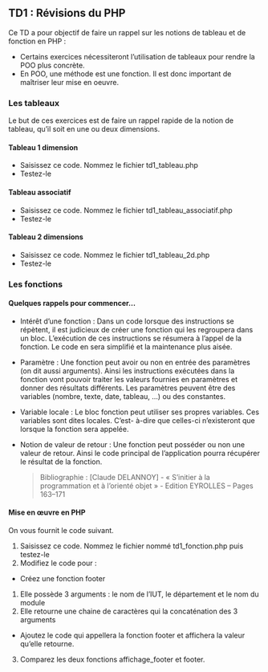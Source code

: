 ## TD1 : Révisions du PHP

Ce TD a pour objectif de faire un rappel sur les notions de tableau et de fonction en PHP :
* Certains exercices nécessiteront l’utilisation de tableaux pour rendre la POO plus concrète.
* En POO, une méthode est une fonction. Il est donc important de maîtriser leur mise en oeuvre.

### Les tableaux

Le but de ces exercices est de faire un rappel rapide de la notion de tableau, qu’il soit en une ou deux dimensions.

#### Tableau 1 dimension

* Saisissez ce code. Nommez le fichier td1_tableau.php
* Testez-le

#### Tableau associatif

* Saisissez ce code. Nommez le fichier td1_tableau_associatif.php
* Testez-le

#### Tableau 2 dimensions

* Saisissez ce code. Nommez le fichier td1_tableau_2d.php
* Testez-le

### Les fonctions

#### Quelques rappels pour commencer...

* Intérêt d’une fonction : Dans un code lorsque des instructions se répètent, il est judicieux de créer une
fonction qui les regroupera dans un bloc. L’exécution de ces instructions se résumera à l’appel de la
fonction. Le code en sera simplifié et la maintenance plus aisée.
* Paramètre : Une fonction peut avoir ou non en entrée des paramètres (on dit aussi arguments). Ainsi les
instructions exécutées dans la fonction vont pouvoir traiter les valeurs fournies en paramètres et donner
des résultats différents. Les paramètres peuvent être des variables (nombre, texte, date, tableau, …) ou
des constantes.
* Variable locale : Le bloc fonction peut utiliser ses propres variables. Ces variables sont dites locales. C’est-
à-dire que celles-ci n’existeront que lorsque la fonction sera appelée.
* Notion de valeur de retour : Une fonction peut posséder ou non une valeur de retour. Ainsi le code
principal de l’application pourra récupérer le résultat de la fonction.

  > Bibliographie :
  [Claude DELANNOY] - « S’initier à la programmation et à l’orienté objet » - Edition EYROLLES – Pages 163–171
  
#### Mise en œuvre en PHP

On vous fournit le code suivant.

1. Saisissez ce code. Nommez le fichier nommé td1_fonction.php puis testez-le
2. Modifiez le code pour :

* Créez une fonction footer
1. Elle possède 3 arguments : le nom de l’IUT, le département et le nom du module
2. Elle retourne une chaine de caractères qui la concaténation des 3 arguments
* Ajoutez le code qui appellera la fonction footer et affichera la valeur qu’elle retourne.

3. Comparez les deux fonctions affichage_footer et footer.
